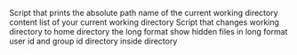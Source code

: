 Script that prints the absolute path name of the current working directory
content list of your current working directory
Script that changes working directory to home directory
the long format
show hidden files in long format
user id and group id
directory inside directory
